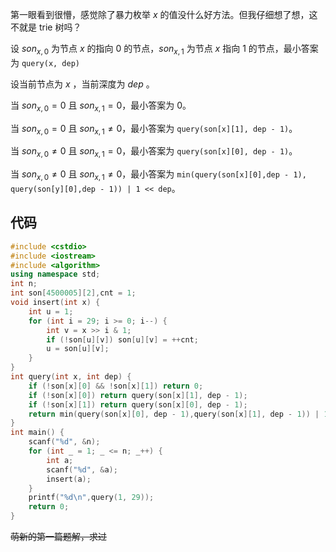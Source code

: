 第一眼看到很懵，感觉除了暴力枚举 $x$ 的值没什么好方法。但我仔细想了想，这不就是 trie 树吗？

设 $son_{x,0}$ 为节点 $x$ 的指向 $0$ 的节点，$son_{x,1}$ 为节点 $x$ 指向 $1$ 的节点，最小答案为 ```query(x, dep)```

设当前节点为 $x$ ，当前深度为 $dep$ 。

当 $son_{x,0}=0$ 且 $son_{x,1}=0$，最小答案为 $0$。

当 $son_{x,0}=0$ 且 $son_{x,1}\neq 0$，最小答案为 ```query(son[x][1], dep - 1)```。

当 $son_{x,0}\neq 0$ 且 $son_{x,1}=0$，最小答案为 ```query(son[x][0], dep - 1)```。

当 $son_{x,0}\neq 0$ 且 $son_{x,1}\neq 0$，最小答案为 ```min(query(son[x][0],dep - 1), query(son[y][0],dep - 1)) | 1 << dep```。


## 代码
```cpp
#include <cstdio>
#include <iostream>
#include <algorithm>
using namespace std;
int n;
int son[4500005][2],cnt = 1;
void insert(int x) {
	int u = 1;
	for (int i = 29; i >= 0; i--) {
		int v = x >> i & 1;
		if (!son[u][v]) son[u][v] = ++cnt;
		u = son[u][v];
	}
}
int query(int x, int dep) {
	if (!son[x][0] && !son[x][1]) return 0;
	if (!son[x][0]) return query(son[x][1], dep - 1);
	if (!son[x][1]) return query(son[x][0], dep - 1);
	return min(query(son[x][0], dep - 1),query(son[x][1], dep - 1)) | 1 << dep;
}
int main() {
	scanf("%d", &n);
	for (int _ = 1; _ <= n; _++) {
		int a;
		scanf("%d", &a);
		insert(a);
	}
	printf("%d\n",query(1, 29));
	return 0;
}
```
~~萌新的第一篇题解，求过~~